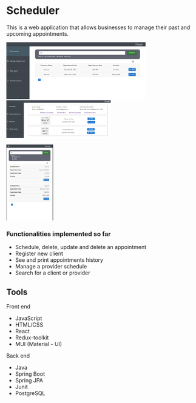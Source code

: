 # Scheduler
This is a web application that allows businesses to manage their past and upcoming appointments.  


<img src="https://github.com/dajalac/Scheduler/blob/main/scheduler-homepage.PNG" height="150" /> <img src="https://github.com/dajalac/Scheduler/blob/main/scheduler-mgnt.PNG" height="100" /> 


<img src="https://github.com/dajalac/Scheduler/blob/main/scheduler-mobile.PNG" height="200" /> 


### Functionalities implemented so far
- Schedule, delete, update and delete an appointment
- Register new client
- See and print appointments history
- Manage a provider schedule
- Search for a client or provider

## Tools
Front end
- JavaScript
- HTML/CSS
- React
- Redux-toolkit
- MUI (Material - UI)

Back end
- Java
- Spring Boot
- Spring JPA
- Junit
- PostgreSQL
